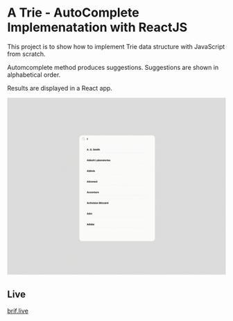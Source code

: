 # A Trie - AutoComplete Implemenatation with ReactJS

This project is to show how to implement Trie data structure with JavaScript from scratch.

Automcomplete method produces suggestions. Suggestions are shown in alphabetical order.

Results are displayed in a React app.



![Screen Recording](src/sr.gif)





## Live

[brif.live](https://brif.live)
